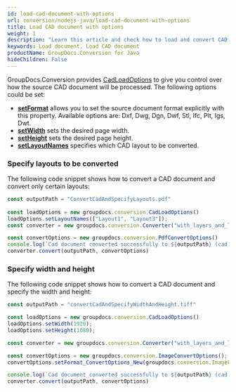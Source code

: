 ```yaml
---
id: load-cad-document-with-options
url: conversion/nodejs-java/load-cad-document-with-options
title: Load CAD document with options
weight: 1
description: "Learn this article and check how to load and convert CAD documents with advanced options using GroupDocs.Conversion for Java API."
keywords: Load document, Load CAD document
productName: GroupDocs.Conversion for Java
hideChildren: False
---
```

GroupDocs.Conversion provides [CadLoadOptions](#) to give you control over how the source CAD document will be processed. The following options could be set:

*   [**setFormat**](#) allows you to set the source document format explicitly with this property. Available options are: Dxf, Dwg, Dgn, Dwf, Stl, Ifc, Plt, Igs, Dwt.
*   [**setWidth**](#) sets the desired page width. 
*   [**setHeight**](#) sets the desired page height.
*   [**setLayoutNames**](#) specifies which CAD layout to be converted.

### Specify layouts to be converted

The following code snippet shows how to convert a CAD document and convert only certain layouts:

```js
const outputPath = "ConvertCadAndSpecifyLayouts.pdf"
  
const loadOptions = new groupdocs.conversion.CadLoadOptions()
loadOptions.setLayoutNames(["Layout1", "Layout3"]);
const converter = new groupdocs.conversion.Converter("with_layers_and_layouts.dwg", () => loadOptions);

const convertOptions = new groupdocs.conversion.PdfConvertOptions()
console.log(`Cad document converted successfully to ${outputPath} (cad & specify layouts)`)
converter.convert(outputPath, convertOptions)
```

### Specify width and height

The following code snippet shows how to convert a CAD document and specify the width and height:

```js
const outputPath = "convertCadAndSpecifyWidthAndHeight.tiff"

const loadOptions = new groupdocs.conversion.CadLoadOptions()
loadOptions.setWidth(1920);
loadOptions.setHeight(1080);

const converter = new groupdocs.conversion.Converter("with_layers_and_layouts.dwg", () => loadOptions);

const convertOptions = new groupdocs.conversion.ImageConvertOptions();
convertOptions.setFormat_ConvertOptions_New(groupdocs.conversion.ImageFileType.Tiff);

console.log(`Cad document converted successfully to ${outputPath} (cad & specify width and height)`)
converter.convert(outputPath, convertOptions)
```
